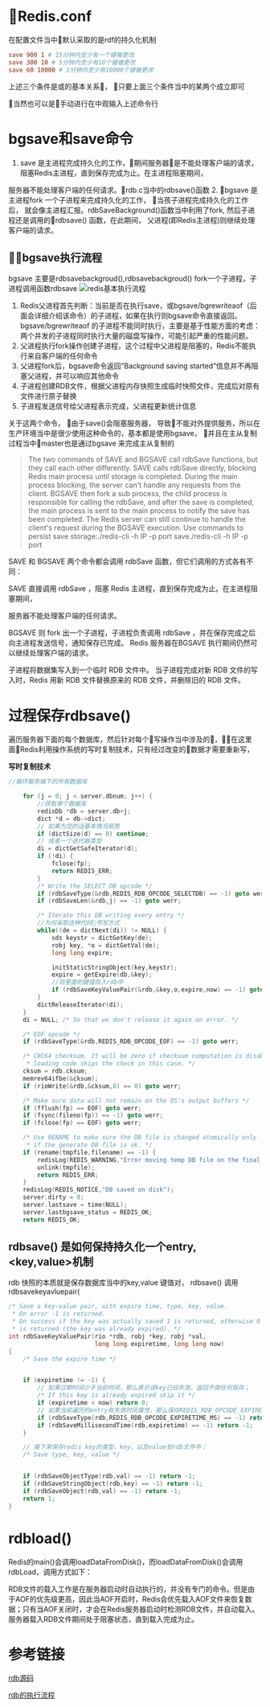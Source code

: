 # Redis.conf
在配置文件当中默认采取的是rdf的持久化机制
```conf
save 900 1 # 15分钟内至少有一个键被更改 
save 300 10 # 5分钟内至少有10个键被更改
save 60 10000 # 1分钟内至少有10000个键被更改
```
上述三个条件是或的基本关系， 只要上面三个条件当中的某两个成立即可

当然也可以是手动进行在中观输入上述命令行

# bgsave和save命令
1. save 是主进程完成持久化的工作，期间服务器是不能处理客户端的请求， 阻塞Redis主进程，直到保存完成为止。在主进程阻塞期间，

服务器不能处理客户端的任何请求。rdb.c当中的rdbsave()函数
2. bgsave 是主进程fork 一个子进程来完成持久化的工作， 当孩子进程完成持久化的工作后， 就会像主进程汇报。rdbSaveBackground()函数当中利用了fork, 然后子进程还是调用的rdbsave() 函数，在此期间， 父进程(即Redis主进程)则继续处理客户端的请求。

## bgsave执行流程

bgsave 主要是rdbsavebackgroud(),rdbsavebackgroud() fork一个子进程，子进程调用函数rdbsave
![redis基本执行流程](https://github.com/wabc1994/InterviewRecord/blob/master/Redis_learning/picture/Screen%20Shot%202018-12-28%20at%208.55.23%20PM.png)

1. Redis父进程首先判断：当前是否在执行save，或bgsave/bgrewriteaof（后面会详细介绍该命令）的子进程，如果在执行则bgsave命令直接返回。bgsave/bgrewriteaof 的子进程不能同时执行，主要是基于性能方面的考虑：两个并发的子进程同时执行大量的磁盘写操作，可能引起严重的性能问题。
2. 父进程执行fork操作创建子进程，这个过程中父进程是阻塞的，Redis不能执行来自客户端的任何命令
3. 父进程fork后，bgsave命令返回”Background saving started”信息并不再阻塞父进程，并可以响应其他命令
4. 子进程创建RDB文件，根据父进程内存快照生成临时快照文件，完成后对原有文件进行原子替换
5. 子进程发送信号给父进程表示完成，父进程更新统计信息


关于这两个命令， 由于save()会阻塞服务器， 导致不能对外提供服务，所以在生产环境当中是很少使用这种命令的，基本都是使用bgsave， 并且在主从复制过程当中master也是通过bgsave 来完成主从复制的

>The two commands of SAVE and BGSAVE call rdbSave functions, but they call each other differently. SAVE calls rdbSave directly, blocking Redis main process until storage is completed. During the main process blocking, the server can't handle any requests from the client. BGSAVE then fork a sub process, the child process is responsible for calling the rdbSave, and after the save is completed, the main process is sent to the main process to notify the save has been completed. The Redis server can still continue to handle the client's request during the BGSAVE execution. Use commands to persist save storage:./redis-cli -h IP -p port save./redis-cli -h IP -p port

SAVE 和 BGSAVE 两个命令都会调用 rdbSave 函数，但它们调用的方式各有不同：

SAVE 直接调用 rdbSave ，阻塞 Redis 主进程，直到保存完成为止。在主进程阻塞期间，

服务器不能处理客户端的任何请求。

BGSAVE 则 fork 出一个子进程，子进程负责调用 rdbSave ，并在保存完成之后向主进程发送信号，通知保存已完成。 Redis 服务器在BGSAVE 执行期间仍然可以继续处理客户端的请求。


子进程将数据集写入到一个临时 RDB 文件中。
当子进程完成对新 RDB 文件的写入时，Redis 用新 RDB 文件替换原来的 RDB 文件，并删除旧的 RDB 文件。

# 过程保存rdbsave()
遍历服务器下面的每个数据库，然后针对每个写操作当中涉及的，在这里面Redis利用操作系统的写时复制技术，只有经过改变的数据才需要重新写， 


**写时复制技术**
```c
//循环服务端下的所有数据库

    for (j = 0; j < server.dbnum; j++) {
    	//获取单个数据库
        redisDb *db = server.db+j;
        dict *d = db->dict;
        // 如果为空的话基本情况局势
        if (dictSize(d) == 0) continue;
        // 或者一个迭代器类型
        di = dictGetSafeIterator(d);
        if (!di) {
            fclose(fp);
            return REDIS_ERR;
        }
        /* Write the SELECT DB opcode */
        if (rdbSaveType(&rdb,REDIS_RDB_OPCODE_SELECTDB) == -1) goto werr;
        if (rdbSaveLen(&rdb,j) == -1) goto werr;

        /* Iterate this DB writing every entry */
        //为何采取这种代码书写方式
        while((de = dictNext(di)) != NULL) {
            sds keystr = dictGetKey(de);
            robj key, *o = dictGetVal(de);
            long long expire;

            initStaticStringObject(key,keystr);
            expire = getExpire(db,&key);
            //将里面的键值存入rdb中
            if (rdbSaveKeyValuePair(&rdb,&key,o,expire,now) == -1) goto werr;
        }
        dictReleaseIterator(di);
    }
    di = NULL; /* So that we don't release it again on error. */

    /* EOF opcode */
    if (rdbSaveType(&rdb,REDIS_RDB_OPCODE_EOF) == -1) goto werr;

    /* CRC64 checksum. It will be zero if checksum computation is disabled, the
     * loading code skips the check in this case. */
    cksum = rdb.cksum;
    memrev64ifbe(&cksum);
    if (rioWrite(&rdb,&cksum,8) == 0) goto werr;

    /* Make sure data will not remain on the OS's output buffers */
    if (fflush(fp) == EOF) goto werr;
    if (fsync(fileno(fp)) == -1) goto werr;
    if (fclose(fp) == EOF) goto werr;

    /* Use RENAME to make sure the DB file is changed atomically only
     * if the generate DB file is ok. */
    if (rename(tmpfile,filename) == -1) {
        redisLog(REDIS_WARNING,"Error moving temp DB file on the final destination: %s", strerror(errno));
        unlink(tmpfile);
        return REDIS_ERR;
    }
    redisLog(REDIS_NOTICE,"DB saved on disk");
    server.dirty = 0;
    server.lastsave = time(NULL);
    server.lastbgsave_status = REDIS_OK;
    return REDIS_OK;
```


## rdbsave() 是如何保持持久化一个entry, <key,value>机制

rdb 快照的本质就是保存数据库当中的key,value 键值对， rdbsave() 调用rdbsavekeyavluepair(

```c
/* Save a key-value pair, with expire time, type, key, value.
 * On error -1 is returned.
 * On success if the key was actually saved 1 is returned, otherwise 0
 * is returned (the key was already expired). */
int rdbSaveKeyValuePair(rio *rdb, robj *key, robj *val,
                        long long expiretime, long long now)
{
    /* Save the expire time */


    if (expiretime != -1) {
        // 如果过期时间少于当前时间，那么表示该key已经失效，返回不做任何保存；
        /* If this key is already expired skip it */
        if (expiretime < now) return 0;
        // 如果当前遍历的entry有失效时间属性，那么保存REDIS_RDB_OPCODE_EXPIRETIME_MS即252，即"FC"以及失效时间到rdb文件中，
        if (rdbSaveType(rdb,REDIS_RDB_OPCODE_EXPIRETIME_MS) == -1) return -1;
        if (rdbSaveMillisecondTime(rdb,expiretime) == -1) return -1;
    }

    // 接下来保存redis key的类型，key，以及value到rdb文件中；
    /* Save type, key, value */


    if (rdbSaveObjectType(rdb,val) == -1) return -1;
    if (rdbSaveStringObject(rdb,key) == -1) return -1;
    if (rdbSaveObject(rdb,val) == -1) return -1;
    return 1;
}

```
# rdbload()
Redis的main()会调用loadDataFromDisk()，而loadDataFromDisk()会调用rdbLoad，调用方式如下：

RDB文件的载入工作是在服务器启动时自动执行的，并没有专门的命令。但是由于AOF的优先级更高，因此当AOF开启时，Redis会优先载入AOF文件来恢复数据；只有当AOF关闭时，才会在Redis服务器启动时检测RDB文件，并自动载入。服务器载入RDB文件期间处于阻塞状态，直到载入完成为止。

# 参考链接

[rdb源码](https://cgiirw.github.io/2018/09/13/Redis_RDB/)

[rdb的执行流程](http://www.cnblogs.com/kismetv/kismetv/p/9137897.html)